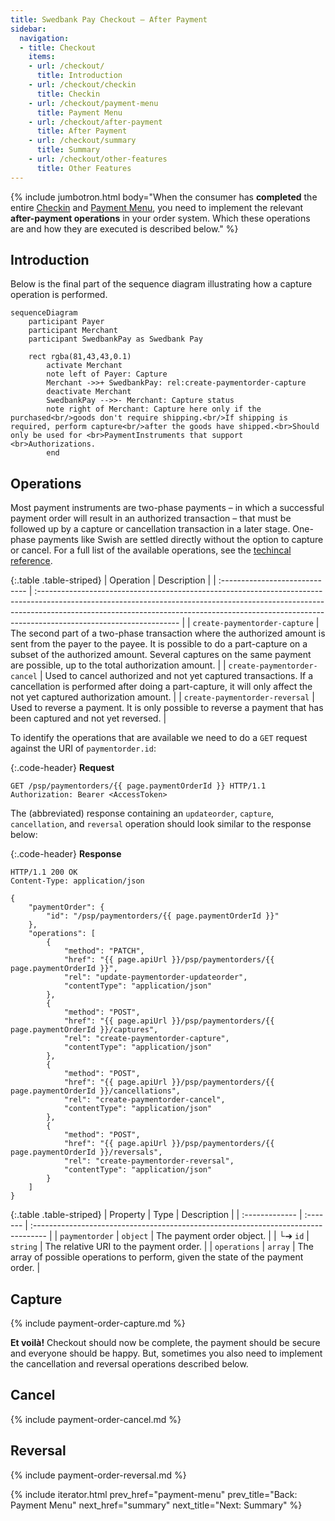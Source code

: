 ```yaml
---
title: Swedbank Pay Checkout – After Payment
sidebar:
  navigation:
  - title: Checkout
    items:
    - url: /checkout/
      title: Introduction
    - url: /checkout/checkin
      title: Checkin
    - url: /checkout/payment-menu
      title: Payment Menu
    - url: /checkout/after-payment
      title: After Payment
    - url: /checkout/summary
      title: Summary
    - url: /checkout/other-features
      title: Other Features
---
```


{% include jumbotron.html body="When the consumer has **completed** the entire
[Checkin](checkin) and [Payment Menu](payment-menu), you need to implement the
relevant **after-payment operations** in your order system. Which these
operations are and how they are executed is described below." %}

## Introduction

Below is the final part of the sequence diagram illustrating how a capture
operation is performed.

```mermaid
sequenceDiagram
    participant Payer
    participant Merchant
    participant SwedbankPay as Swedbank Pay

    rect rgba(81,43,43,0.1)
        activate Merchant
        note left of Payer: Capture
        Merchant ->>+ SwedbankPay: rel:create-paymentorder-capture
        deactivate Merchant
        SwedbankPay -->>- Merchant: Capture status
        note right of Merchant: Capture here only if the purchased<br/>goods don't require shipping.<br/>If shipping is required, perform capture<br/>after the goods have shipped.<br>Should only be used for <br>PaymentInstruments that support <br>Authorizations.
        end
```

## Operations

Most payment instruments are two-phase payments –
in which a successful payment order will result in an authorized transaction –
that must be followed up by a capture or cancellation transaction in a later
stage. One-phase payments like Swish are settled directly without the option to
capture or cancel. For a full list of the available operations, see the
[techincal reference][payment-order-operations].

{:.table .table-striped}
| Operation                      | Description                                                                                                                                                                                                                                                                    |
| :----------------------------- | :----------------------------------------------------------------------------------------------------------------------------------------------------------------------------------------------------------------------------------------------------------------------------- |
| `create-paymentorder-capture`  | The second part of a two-phase transaction where the authorized amount is sent from the payer to the payee. It is possible to do a part-capture on a subset of the authorized amount. Several captures on the same payment are possible, up to the total authorization amount. |
| `create-paymentorder-cancel`   | Used to cancel authorized and not yet captured transactions. If a cancellation is performed after doing a part-capture, it will only affect the not yet captured authorization amount.                                                                                         |
| `create-paymentorder-reversal` | Used to reverse a payment. It is only possible to reverse a payment that has been captured and not yet reversed.                                                                                                                                                               |

To identify the operations that are available we need to do a `GET` request
against the URI of `paymentorder.id`:

{:.code-header}
**Request**

```http
GET /psp/paymentorders/{{ page.paymentOrderId }} HTTP/1.1
Authorization: Bearer <AccessToken>
```

The (abbreviated) response containing an `updateorder`, `capture`,
`cancellation`, and `reversal` operation should look similar to the response
below:

{:.code-header}
**Response**

```http
HTTP/1.1 200 OK
Content-Type: application/json

{
    "paymentOrder": {
        "id": "/psp/paymentorders/{{ page.paymentOrderId }}"
    },
    "operations": [
        {
            "method": "PATCH",
            "href": "{{ page.apiUrl }}/psp/paymentorders/{{ page.paymentOrderId }}",
            "rel": "update-paymentorder-updateorder",
            "contentType": "application/json"
        },
        {
            "method": "POST",
            "href": "{{ page.apiUrl }}/psp/paymentorders/{{ page.paymentOrderId }}/captures",
            "rel": "create-paymentorder-capture",
            "contentType": "application/json"
        },
        {
            "method": "POST",
            "href": "{{ page.apiUrl }}/psp/paymentorders/{{ page.paymentOrderId }}/cancellations",
            "rel": "create-paymentorder-cancel",
            "contentType": "application/json"
        },
        {
            "method": "POST",
            "href": "{{ page.apiUrl }}/psp/paymentorders/{{ page.paymentOrderId }}/reversals",
            "rel": "create-paymentorder-reversal",
            "contentType": "application/json"
        }
    ]
}
```

{:.table .table-striped}
| Property       | Type     | Description                                                                        |
| :------------- | :------- | :--------------------------------------------------------------------------------- |
| `paymentorder` | `object` | The payment order object.                                                          |
| └➔&nbsp;`id`   | `string` | The relative URI to the payment order.                                             |
| `operations`   | `array`  | The array of possible operations to perform, given the state of the payment order. |

## Capture

{% include payment-order-capture.md %}

**Et voilà!** Checkout should now be complete, the payment should be secure and
everyone should be happy. But, sometimes you also need to implement the
cancellation and reversal operations described below.

## Cancel

{% include payment-order-cancel.md %}

## Reversal

{% include payment-order-reversal.md %}

{% include iterator.html prev_href="payment-menu"
                         prev_title="Back: Payment Menu"
                         next_href="summary"
                         next_title="Next: Summary" %}

[https]: /#connection-and-protocol
[msisdn]: https://en.wikipedia.org/wiki/MSISDN
[payee-reference]: /checkout/other-features#payeereference
[payment-order-operations]: /checkout/other-features#operations
[payment-menu-back-end]: /payment#payment-menu-back-end
[payment-menu-front-end]: /payment#payment-menu-front-end
